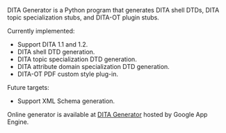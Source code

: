 DITA Generator is a Python program that generates DITA shell DTDs, DITA topic specialization stubs, and DITA-OT plugin stubs. 

Currently implemented:

*   Support DITA 1.1 and 1.2.
*   DITA shell DTD generation.
*   DITA topic specialization DTD generation.
*   DITA attribute domain specialization DTD generation.
*   DITA-OT PDF custom style plug-in. 

Future targets:

*   Support XML Schema generation.

Online generator is available at [DITA Generator](http://dita-generator.appspot.com/) hosted by Google App Engine.